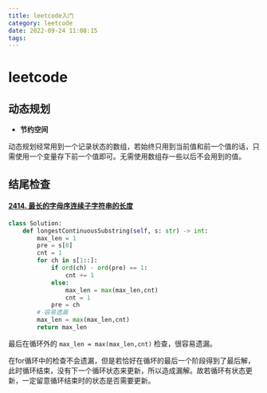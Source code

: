```yaml
---
title: leetcode入门
category: leetcode
date: 2022-09-24 11:08:15
tags:
---
```


# leetcode



## 动态规划

* **节约空间**

动态规划经常用到一个记录状态的数组，若始终只用到当前值和前一个值的话，只需使用一个变量存下前一个值即可。无需使用数组存一些以后不会用到的值。



## 结尾检查

#### [2414. 最长的字母序连续子字符串的长度](https://leetcode.cn/problems/length-of-the-longest-alphabetical-continuous-substring/)

```python
class Solution:
    def longestContinuousSubstring(self, s: str) -> int:
        max_len = 1
        pre = s[0]
        cnt = 1
        for ch in s[1::]:
            if ord(ch) - ord(pre) == 1:
                cnt += 1
            else:
                max_len = max(max_len,cnt)
                cnt = 1
            pre = ch
        # 容易遗漏
        max_len = max(max_len,cnt)
        return max_len
```

最后在循环外的 `max_len = max(max_len,cnt)` 检查，很容易遗漏。

在for循环中的检查不会遗漏，但是若恰好在循坏的最后一个阶段得到了最后解，此时循环结束，没有下一个循环状态来更新，所以造成漏解。故若循环有状态更新，一定留意循环结束时的状态是否需要更新。
